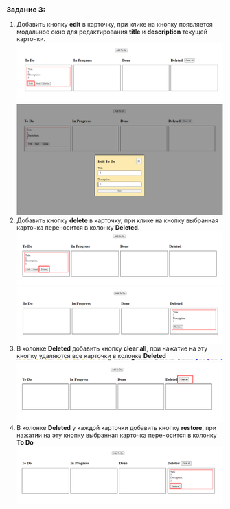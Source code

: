 ### Задание 3:

1. Добавить кнопку **edit** в карточку, при клике на кнопку появляется модальное окно для редактирования **title** и **description** текущей карточки.  
   ![Alt text](./images/image-5.png)
   ![Alt text](./images/image-6.png)
2. Добавить кнопку **delete** в карточку, при клике на кнопку выбранная карточка переносится в колонку **Deleted**.
   ![Alt text](./images/image-1.png)
   ![Alt text](./images/image-2.png)
3. В колонке **Deleted** добавить кнопку **clear all**, при нажатие на эту кнопку удаляются все карточки в колонке **Deleted**
   ![Alt text](./images/image-3.png)
4. В колонке **Deleted** у каждой карточки добавить кнопку **restore**, при нажатии на эту кнопку выбранная карточка переносится в колонку **To Do**
   ![Alt text](./images/image-4.png)
